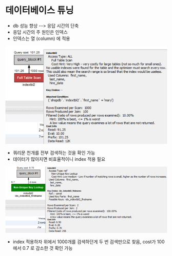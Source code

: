 
# 데이터베이스 튜닝
- db 성능 향상 --> 응답 시간의 단축
- 응답 시간의 주 원인은 인덱스
- 인덱스는 열 (column) 에 적용

![img.png](dbindex01.png)

- 쿼리문 천개를 전부 검색하는 것을 확인 가능
- 데이터가 많아지면 비효율적이니 index 적용 필요

![img.png](dbindex02.png)
- index 적용하자 위에서 1000개를 검색하던게 두 번 검색만으로 찾음, cost가 100 에서 0.7 로 감소한 것 확인 가능


